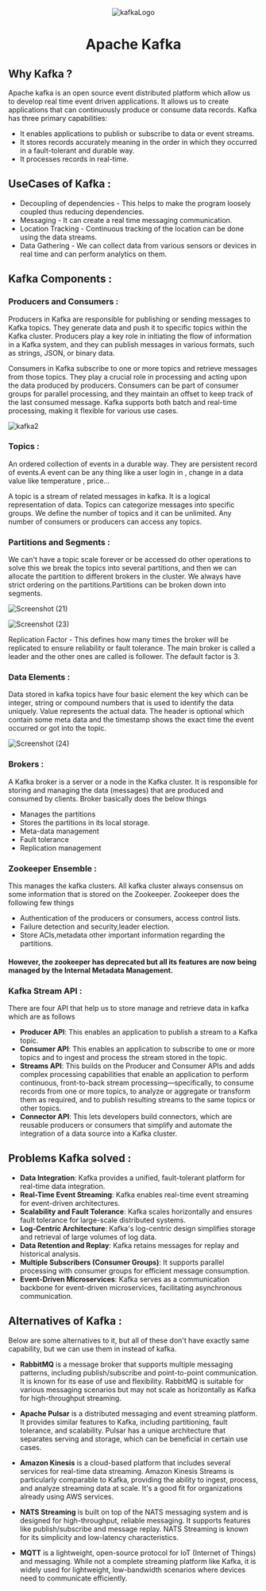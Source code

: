 <div style="text-align:center">

![kafkaLogo](https://github.com/Ansu-s/need_to_study_this/assets/130679461/43931d75-049b-4101-aa05-b5ba546f5bfe)

# Apache Kafka

</div>

## Why Kafka ?

Apache kafka is an open source event distributed platform which allow us to develop real time event driven applications. It allows us to create 
applications that can continuously produce or consume data records.
Kafka has three primary capabilities:

- It enables applications to publish or subscribe to data or event streams.
- It stores records accurately meaning in the order in which they occurred in a fault-tolerant and durable way.
- It processes records in real-time.

## UseCases of Kafka :

- Decoupling of dependencies - This helps to make the program loosely coupled thus reducing dependencies.
- Messaging - It can create a real time messaging communication.
- Location Tracking - Continuous tracking of the location can be done using the data streams.
- Data Gathering - We can collect data from various sensors or devices in real time and can perform analytics on them. 

## Kafka Components :

### Producers and Consumers :

Producers in Kafka are responsible for publishing or sending messages to Kafka topics. They generate data and push it to specific topics within the Kafka cluster. Producers play a key role in initiating the flow of information in a Kafka system, and they can publish messages in various formats, such as strings, JSON, or binary data.

Consumers in Kafka subscribe to one or more topics and retrieve messages from those topics. They play a crucial role in processing and acting upon the data produced by producers. Consumers can be part of consumer groups for parallel processing, and they maintain an offset to keep track of the last consumed message. Kafka supports both batch and real-time processing, making it flexible for various use cases.

![kafka2](https://github.com/Ansu-s/need_to_study_this/assets/130679461/6abcd7d5-9a51-440f-90d2-a41ac6d6d0da)

### Topics : 

An ordered collection of events in a durable way. They are persistent record of events.A event can be any thing like a user login in , change in a data value like temperature , price...

A topic is a stream of related messages in kafka. It is a logical representation of data. 
Topics can categorize messages into specific groups. We define the number of topics and it can be unlimited. Any number of 
consumers or producers can access any topics.

### Partitions and Segments :

We can't have a topic scale forever or be accessed do other operations to solve this we break the topics into several 
partitions, and then we can allocate the partition to different brokers in the cluster.
We always have strict ordering on the partitions.Partitions can be broken down into segments. 

![Screenshot (21)](https://github.com/Ansu-s/need_to_study_this/assets/130679461/9d7476dd-466e-4e7e-bc21-5f89ed6053f1)

![Screenshot (23)](https://github.com/Ansu-s/need_to_study_this/assets/130679461/43817a81-ace5-409a-ade9-ace3d4533d2b)

Replication Factor - This defines how many times the broker will be replicated to ensure reliability or fault tolerance.
The main broker is called a leader and the other ones are called is follower. The default factor is 3.
### Data Elements :

Data stored in kafka topics have four basic element the key which can be integer, string or compound numbers that is 
used to identify the data uniquely. Value represents the actual data. The header is optional which contain some meta data
and the timestamp shows the exact time the event occurred or got into the topic.

![Screenshot (24)](https://github.com/Ansu-s/need_to_study_this/assets/130679461/74e7cfd3-01a3-41da-b651-e49e40612bfa)

### Brokers :

A Kafka broker is a server or a node in the Kafka cluster. It is responsible for storing and managing the data (messages) that are produced and consumed by clients.
Broker basically does the below things

- Manages the partitions
- Stores the partitions in its local storage.
- Meta-data management
- Fault tolerance
- Replication management

### Zookeeper Ensemble :

This manages the kafka clusters. All kafka cluster always consensus on some information that is stored on the Zookeeper.
Zookeeper does the following few things
 - Authentication of the producers or consumers, access control lists.
 - Failure detection and security,leader election.
 - Store ACls,metadata other important information regarding the partitions.

#### However, the zookeeper has deprecated but all its features are now being managed by the Internal Metadata Management.

### Kafka Stream API :

There are four API that help us to store manage and retrieve data in kafka which are as follows
- **Producer API**: This enables an application to publish a stream to a Kafka topic.
- **Consumer API**: This enables an application to subscribe to one or more topics and to ingest and process the stream stored in the topic.
- **Streams API**: This builds on the Producer and Consumer APIs and adds complex processing capabilities that enable an application to perform continuous, front-to-back stream processing—specifically, to consume records from one or more topics, to analyze or aggregate or transform them as required, and to publish resulting streams to the same topics or other topics.
- **Connector API**: This lets developers build connectors, which are reusable producers or consumers that simplify and automate the integration of a data source into a Kafka cluster.

## Problems Kafka solved :

- **Data Integration**: Kafka provides a unified, fault-tolerant platform for real-time data integration.
- **Real-Time Event Streaming**: Kafka enables real-time event streaming for event-driven architectures.
- **Scalability and Fault Tolerance**: Kafka scales horizontally and ensures fault tolerance for large-scale distributed systems.
- **Log-Centric Architecture**: Kafka's log-centric design simplifies storage and retrieval of large volumes of log data.
- **Data Retention and Replay**: Kafka retains messages for replay and historical analysis.
- **Multiple Subscribers (Consumer Groups)**: It supports parallel processing with consumer groups for efficient message consumption.
- **Event-Driven Microservices**: Kafka serves as a communication backbone for event-driven microservices, facilitating asynchronous communication.


## Alternatives of Kafka :

Below are some alternatives to it, but all of these don't have exactly same capability, but we can use them in instead of kafka.

- **RabbitMQ** is a message broker that supports multiple messaging patterns, including publish/subscribe and point-to-point communication. It is known for its ease of use and flexibility. RabbitMQ is suitable for various messaging scenarios but may not scale as horizontally as Kafka for high-throughput streaming.

- **Apache Pulsar** is a distributed messaging and event streaming platform. It provides similar features to Kafka, including partitioning, fault tolerance, and scalability. Pulsar has a unique architecture that separates serving and storage, which can be beneficial in certain use cases.

- **Amazon Kinesis** is a cloud-based platform that includes several services for real-time data streaming. Amazon Kinesis Streams is particularly comparable to Kafka, providing the ability to ingest, process, and analyze streaming data at scale. It's a good fit for organizations already using AWS services.

- **NATS Streaming** is built on top of the NATS messaging system and is designed for high-throughput, reliable messaging. It supports features like publish/subscribe and message replay. NATS Streaming is known for its simplicity and low-latency characteristics.

- **MQTT** is a lightweight, open-source protocol for IoT (Internet of Things) and messaging. While not a complete streaming platform like Kafka, it is widely used for lightweight, low-bandwidth scenarios where devices need to communicate efficiently.





